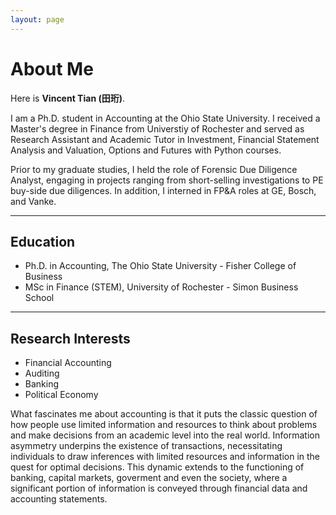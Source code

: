 ```yaml
---
layout: page
---
```


# About Me

Here is **Vincent Tian (田珩)**.

I am a Ph.D. student in Accounting at the Ohio State University. I received a Master's degree in Finance from Universtiy of Rochester and served as Research Assistant and Academic Tutor in Investment, Financial Statement Analysis and Valuation, Options and Futures with Python courses. 

Prior to my graduate studies, I held the role of Forensic Due Diligence Analyst, engaging in projects ranging from short-selling investigations to PE buy-side due diligences. In addition, I interned in FP&A roles at GE, Bosch, and Vanke.

---

## Education

- Ph.D. in Accounting, The Ohio State University - Fisher College of Business
- MSc in Finance (STEM), University of Rochester - Simon Business School

---

## Research Interests

- Financial Accounting
- Auditing
- Banking
- Political Economy

What fascinates me about accounting is that it puts the classic question of how people use limited information and resources to think about problems and make decisions from an academic level into the real world. Information asymmetry underpins the existence of transactions, necessitating individuals to draw inferences with limited resources and information in the quest for optimal decisions. This dynamic extends to the functioning of banking, capital markets, goverment and even the society, where a significant portion of information is conveyed through financial data and accounting statements.

<br>
